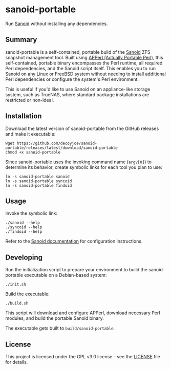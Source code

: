 
# sanoid-portable

Run [Sanoid](https://github.com/jimsalterjrs/sanoid) without installing any dependencies.

## Summary

sanoid-portable is a self-contained,  portable build of the [Sanoid](https://github.com/jimsalterjrs/sanoid) ZFS
snapshot management tool. Built using [APPerl (Actually Portable Perl)](https://computoid.com/APPerl/), this
self-contained, portable binary encompasses the Perl runtime, all required Perl dependencies, and the Sanoid script
itself. This enables you to run Sanoid on any Linux or FreeBSD system without needing to install additional Perl
dependencies or configure the system's Perl environment.

This is useful if you'd like to use Sanoid on an appliance-like storage system, such as TrueNAS, where standard package
installations are restricted or non-ideal.

## Installation

Download the latest version of sanoid-portable from the GitHub releases and make it executable:

```console
wget https://github.com/decoyjoe/sanoid-portable/releases/latest/download/sanoid-portable
chmod +x sanoid-portable
```

Since sanoid-portable uses the invoking command name (`argv[0]`) to determine its behavior, create symbolic links for each
tool you plan to use:

```console
ln -s sanoid-portable sanoid
ln -s sanoid-portable syncoid
ln -s sanoid-portable findoid
```

## Usage

Invoke the symbolic link:

```console
./sanoid --help
./syncoid --help
./findoid --help
```

Refer to the [Sanoid documentation](https://github.com/jimsalterjrs/sanoid) for configuration instructions.

## Developing

Run the initialization script to prepare your environment to build the sanoid-portable executable on a Debian-based system:

```console
./init.sh
```

Build the executable:

```console
./build.sh
```

This script will download and configure APPerl, download necessary Perl modules, and build the portable Sanoid binary.

The executable gets built to `build/sanoid-portable`.

## License

This project is licensed under the GPL v3.0 license - see the [LICENSE](LICENSE) file for details.
